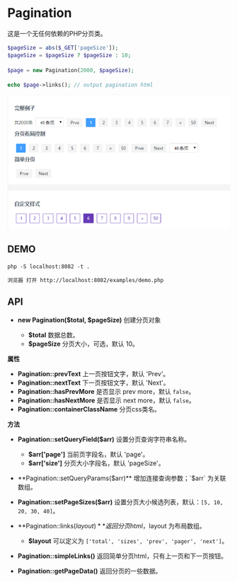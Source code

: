 # Pagination

这是一个无任何依赖的PHP分页类。

```php
$pageSize = abs($_GET['pageSize']);
$pageSize = $pageSize ? $pageSize : 10;

$page = new Pagination(2000, $pageSize);

echo $page->links(); // output pagination html
```

![](20190315125624.png)


## DEMO

```ls
php -S localhost:8082 -t .
```

```text
浏览器 打开 http://localhost:8082/examples/demo.php
```

## API

+ **new Pagination($total, $pageSize)** 创建分页对象

  - **$total** 数据总数。
  - **$pageSize** 分页大小，可选，默认 10。


**属性**

 + **Pagination::prevText** 上一页按钮文字，默认 'Prev'。
 + **Pagination::nextText** 下一页按钮文字，默认 'Next'。
 + **Pagination::hasPrevMore** 是否显示 prev more，默认 `false`。
 + **Pagination::hasNextMore** 是否显示 next more，默认 `false`。
 + **Pagination::containerClassName** 分页css类名。

**方法**

 + **Pagination::setQueryField($arr)** 设置分页查询字符串名称。
    - **$arr['page']** 当前页字段名，默认 'page'。
    - **$arr['size']** 分页大小字段名，默认 'pageSize'。

 + **Pagination::setQueryParams($arr)** 增加连接查询参数；`$arr` 为关联数组。
 + **Pagination::setPageSizes($arr)** 设置分页大小候选列表，默认：`[5, 10, 20, 30, 40]`。
 + **Pagination::links($layout)** 返回分页html，$layout 为布局数组。
    - **$layout** 可以定义为 `['total', 'sizes', 'prev', 'pager', 'next']`。
 + **Pagination::simpleLinks()** 返回简单分页html，只有上一页和下一页按钮。
 + **Pagination::getPageData()** 返回分页的一些数据。
